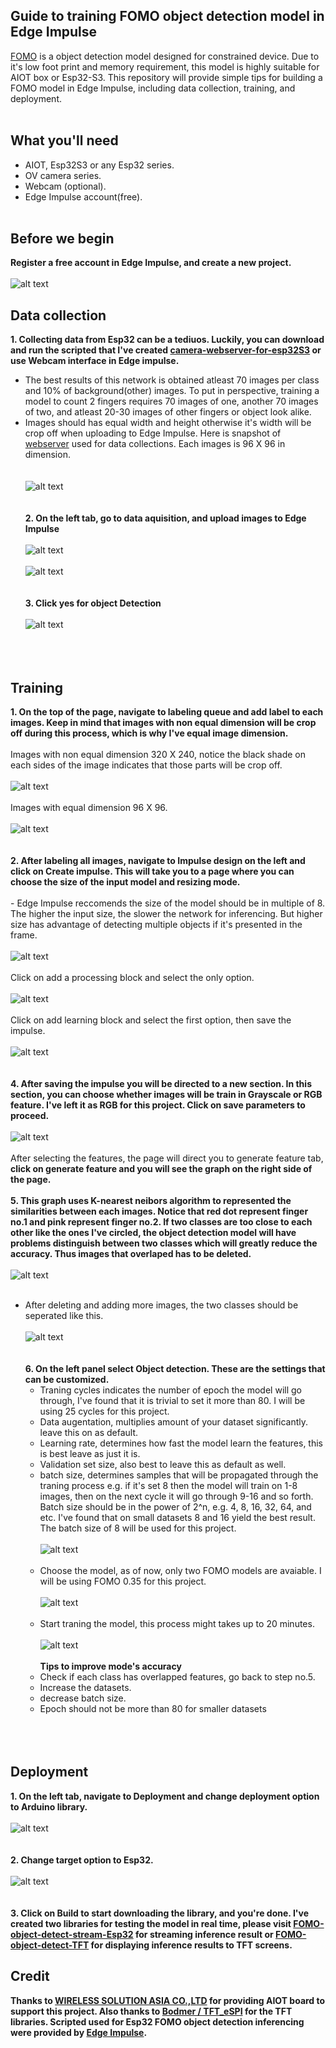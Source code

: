 ## Guide to training FOMO object detection model in Edge Impulse
  [FOMO](https://docs.edgeimpulse.com/docs/edge-impulse-studio/learning-blocks/object-detection/fomo-object-detection-for-constrained-devices) is a object detection model designed for constrained device. Due to it's low foot print and memory requirement, this model is highly suitable for AIOT box or Esp32-S3. This repository will provide simple tips for building a FOMO model in Edge Impulse, including data collection, training, and deployment.   
<br/>
## What you'll need
 - AIOT, Esp32S3 or any Esp32 series.
 - OV camera series.
 - Webcam (optional).
 - Edge Impulse account(free).
<br/> <br/>
## Before we begin
  <strong> Register a free account in Edge Impulse, and create a new project. </strong> 
  <br/> <br/>
  ![alt text](/Images_for_readme/create_new_project.PNG)
<br/>
## Data collection
  <strong> 1. Collecting data from Esp32 can be a tediuos. Luckily, you can download and run the scripted that I've created [camera-webserver-for-esp32S3](https://github.com/San279/camera-webserver-for-esp32S3) or use Webcam interface in Edge impulse. </strong>
     <br/>
  - The best results of this network is obtained atleast 70 images per class and 10% of background(other) images. To put in perspective, training a model to count 2 fingers requires 70 images of one, another 70 images of two, and atleast 20-30 images of other fingers or object look alike.
  - Images should has equal width and height otherwise it's width will be crop off when uploading to Edge Impulse. Here is snapshot of [webserver](https://github.com/San279/camera-webserver-for-esp32S3) used for data collections. Each images is 96 X 96 in dimension. 
<br/> <br/>   
  ![alt text](/Images_for_readme/webserver.PNG)
<br/> <br/> <br/>
 <strong>2. On the left tab, go to data aquisition, and upload images to Edge Impulse</strong>
 <br/> <br/> 
 ![alt text](/Images_for_readme/add_data.PNG)
  <br/> <br/>
![alt text](/Images_for_readme/upload_data.PNG)
  <br/> <br/> <br/> 
 <strong>3. Click yes for object Detection </strong>
  <br/> <br/> 
![alt text](/Images_for_readme/object_detection_tab..PNG)
  <br/> <br/>  <br/> <br/> 
## Training
  <strong> 1. On the top of the page, navigate to labeling queue and add label to each images. Keep in mind that images with non equal dimension will be crop off during this process, which is why I've equal image dimension. </strong>
     <br/> <br/>
Images with non equal dimension 320 X 240, notice the black shade on each sides of the image indicates that those parts will be crop off.
 <br/> <br/>
   ![alt text](/Images_for_readme/label_320.PNG)
    <br/> <br/>
   Images with equal dimension 96 X 96.
  <br/> <br/>
   ![alt text](/Images_for_readme/label_96.PNG)
<br/> <br/> <br/>
 <strong> 2. After labeling all images, navigate to Impulse design on the left and click on Create impulse. This will take you to a page where you can choose the size of the input model and resizing mode. </strong>
    <br/><br/>
    - Edge Impulse reccomends the size of the model should be in multiple of 8. The higher the input size, the slower the network for inferencing. But higher size has advantage of detecting multiple objects if it's presented in the frame.
 <br/> <br/>
 ![alt text](/Images_for_readme/input_size.PNG)
<br/> <br/>
Click on add a processing block and select the only option.
<br/> <br/>
 ![alt text](/Images_for_readme/add_processing.PNG)
<br/><br/>
Click on add learning block and select the first option, then save the impulse.
 <br/> <br/>
 ![alt text](/Images_for_readme/learning_block.PNG)
<br/><br/> <br/>
<strong> 4. After saving the impulse you will be directed to a new section. In this section, you can choose whether images will be train in Grayscale or RGB feature. I've left it as RGB for this project. Click on save parameters to proceed. </strong>
<br/>  <br/>
 ![alt text](/Images_for_readme/rgb.PNG)
<br/> <br/>
 After selecting the features, the page will direct you to generate feature tab, <strong> click on generate feature and you will see the graph on the right side of the page. </strong>
<br/> <br/>
<strong> 5. This graph uses K-nearest neibors algorithm to represented the similarities between each images. Notice that red dot represent finger no.1 and pink represent finger no.2. If two classes are too close to each other like the ones I've circled, the object detection model will have problems distinguish between two classes which will greatly reduce the accuracy. Thus images that overlaped has to be deleted. </strong>
<br/><br/>
 ![alt text](/Images_for_readme/feature_unedit.PNG)
<br/> <br/>
- After deleting and adding more images, the two classes should be seperated like this.
 <br/> <br/>
 ![alt text](/Images_for_readme/feature_edited.PNG)
<br/><br/> <br/>
<strong> 6. On the left panel select Object detection. These are the settings that can be customized. </strong>
  - Traning cycles indicates the number of epoch the model will go through, I've found that it is trivial to set it more than 80. I will be using 25 cycles for this project.
  - Data augentation, multiplies amount of your dataset significantly. leave this on as default.
  - Learning rate, determines how fast the model learn the features, this is best leave as just it is.
  - Validation set size, also best to leave this as default as well.
  - batch size, determines samples that will be propagated through the traning process e.g. if it's set 8 then the model will train on 1-8 images, then on the next cycle it will go through 9-16 and so forth. Batch size should be in the power of 2^n, e.g. 4, 8, 16, 32, 64, and etc. I've found that on small datasets 8 and 16 yield the best result. The batch size of 8 will be used for this project. 
<br/><br/>
 ![alt text](/Images_for_readme/best_setting.PNG)
<br/><br/>
  - Choose the model, as of now, only two FOMO models are avaiable. I will be using FOMO 0.35 for this project.
<br/><br/>
   ![alt text](/Images_for_readme/model_choice.PNG)
<br/><br/>
  - Start traning the model, this process might takes up to 20 minutes.
     <br/><br/>
   ![alt text](/Images_for_readme/100.PNG)
  <br/><br/>
  <strong> Tips to improve mode's accuracy </strong>
  - Check if each class has overlapped features, go back to step no.5.
  - Increase the datasets.
  - decrease batch size.
  - Epoch should not be more than 80 for smaller datasets
  <br/><br/><br/><br/>
## Deployment
  <strong> 1. On the left tab, navigate to Deployment and change deployment option to Arduino library. </strong>
    <br/> <br/>
   ![alt text](/Images_for_readme/deployment1.PNG)
   <br/><br/><br/>
  <strong> 2. Change target option to Esp32. </strong>
   <br/> <br/>
   ![alt text](/Images_for_readme/deployment2.PNG)
   <br/> <br/><br/>
  <strong> 3. Click on Build to start downloading the library, and you're done. I've created two libraries for testing the model in real time, please visit [FOMO-object-detect-stream-Esp32](https://github.com/San279/FOMO-object-detect-stream-Esp32) for streaming inference result or [FOMO-object-detect-TFT](https://github.com/San279/FOMO-object-detect-stream-Esp32) for displaying inference results to TFT screens. 

## Credit
Thanks to [WIRELESS SOLUTION ASIA CO.,LTD](https://wirelesssolution.asia/) for providing AIOT board to support this project. Also thanks to [Bodmer / TFT_eSPI](https://github.com/Bodmer/TFT_eSPI/blob/master/README.md) for the TFT libraries. Scripted used for Esp32 FOMO object detection inferencing were provided by [Edge Impulse](https://edge-impulse.gitbook.io/docs/edge-impulse-studio/learning-blocks/object-detection/fomo-object-detection-for-constrained-devices). 
